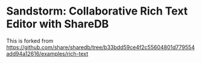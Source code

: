 # Sandstorm: Collaborative Rich Text Editor with ShareDB

This is forked from https://github.com/share/sharedb/tree/b33bdd59ce4f2c55604801d779554add94a12616/examples/rich-text
